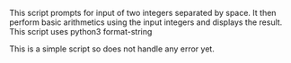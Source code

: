 This script prompts for input of two integers separated by space.
It then perform basic arithmetics using the input integers
and displays the result.
This script uses python3 format-string

This is a simple script so does not handle any error yet.
